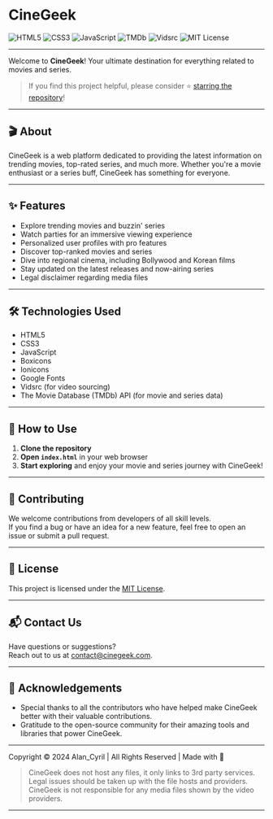 # CineGeek

![HTML5](https://img.shields.io/badge/Frontend-HTML5-orange)
![CSS3](https://img.shields.io/badge/CSS3-Styling-blue)
![JavaScript](https://img.shields.io/badge/JavaScript-Logic-yellow)
![TMDb](https://img.shields.io/badge/API-TMDb-01b4e4)
![Vidsrc](https://img.shields.io/badge/Streaming-Vidsrc-purple)
![MIT License](https://img.shields.io/badge/License-MIT-green)

---

Welcome to **CineGeek**! Your ultimate destination for everything related to movies and series.

> If you find this project helpful, please consider ⭐ [starring the repository](https://github.com/dragonpilee/cinegeek)!

---

## 🎬 About

CineGeek is a web platform dedicated to providing the latest information on trending movies, top-rated series, and much more. Whether you're a movie enthusiast or a series buff, CineGeek has something for everyone.

---

## ✨ Features

- Explore trending movies and buzzin' series
- Watch parties for an immersive viewing experience
- Personalized user profiles with pro features
- Discover top-ranked movies and series
- Dive into regional cinema, including Bollywood and Korean films
- Stay updated on the latest releases and now-airing series
- Legal disclaimer regarding media files

---

## 🛠️ Technologies Used

- HTML5
- CSS3
- JavaScript
- Boxicons
- Ionicons
- Google Fonts
- Vidsrc (for video sourcing)
- The Movie Database (TMDb) API (for movie and series data)

---

## 🚀 How to Use

1. **Clone the repository**
2. **Open `index.html`** in your web browser
3. **Start exploring** and enjoy your movie and series journey with CineGeek!

---

## 🤝 Contributing

We welcome contributions from developers of all skill levels.  
If you find a bug or have an idea for a new feature, feel free to open an issue or submit a pull request.

---

## 📄 License

This project is licensed under the [MIT License](LICENSE).

---

## 📬 Contact Us

Have questions or suggestions?  
Reach out to us at [contact@cinegeek.com](mailto:contact@cinegeek.com).

---

## 🙏 Acknowledgements

- Special thanks to all the contributors who have helped make CineGeek better with their valuable contributions.
- Gratitude to the open-source community for their amazing tools and libraries that power CineGeek.

---

Copyright &copy; 2024 Alan_Cyril | All Rights Reserved | Made with 🧡

> CineGeek does not host any files, it only links to 3rd party services. Legal issues should be taken up with the file hosts and providers. CineGeek is not responsible for any media files shown by the video providers.

---

